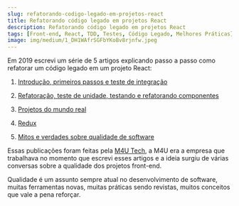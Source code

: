 ```yaml
---
slug: refatorando-codigo-legado-em-projetos-react
title: Refatorando código legado em projetos React
description: Refatorando código legado em projetos React
tags: [Front-end, React, TDD, Testes, Código Legado, Melhores Práticas]
image: img/medium/1_DH1WAfrSGFbYKoBv8rjnfw.jpeg
---
```


Em 2019 escrevi um série de 5 artigos explicando passo a passo como refatorar um código legado em um projeto React:

<!--truncate-->

1. [Introdução, primeiros passos e teste de integração](https://medium.com/m4u-tech/refatorando-c%C3%B3digo-legado-em-projetos-react-parte-i-2214fd9ee04d)

2. [Refatoração, teste de unidade, testando e refatorando componentes](https://medium.com/m4u-tech/refatorando-c%C3%B3digo-legado-em-projetos-react-parte-ii-f3c1d898c11e)

3. [Projetos do mundo real](https://medium.com/m4u-tech/refatorando-c%C3%B3digo-legado-em-projetos-react-parte-iii-9b6bf4a1c98e)

4. [Redux](https://medium.com/m4u-tech/refatorando-c%C3%B3digo-legado-em-projetos-react-parte-iv-2913d1251305)

5. [Mitos e verdades sobre qualidade de software](https://medium.com/@megatroom/refatorando-c%C3%B3digo-legado-em-projetos-react-parte-v-15f20243d826)

Essas publicações foram feitas pela [M4U Tech](https://medium.com/m4u-tech), a M4U era a empresa que trabalhava no momento que escrevi esses artigos e a ideia surgiu de várias conversas sobre a qualidade dos projetos front-end.

Qualidade é um assunto sempre atual no desenvolvimento de software, muitas ferramentas novas, muitas práticas sendo revistas, muitos conceitos que vale a pena reforçar.
